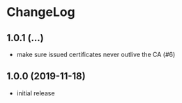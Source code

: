 # ChangeLog

## 1.0.1 (...)
- make sure issued certificates never outlive the CA (#6)

## 1.0.0 (2019-11-18)
- initial release
